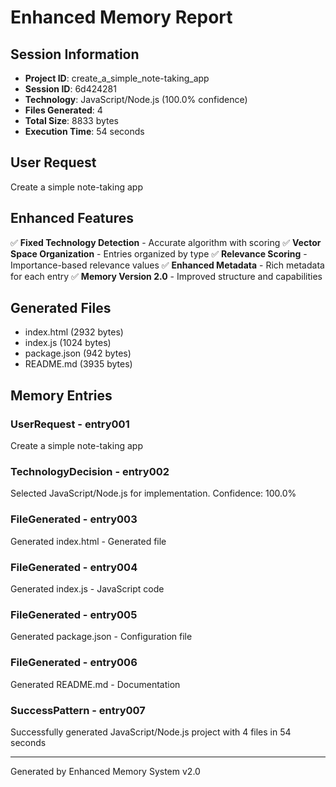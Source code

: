 ﻿# Enhanced Memory Report

## Session Information
- **Project ID**: create_a_simple_note-taking_app
- **Session ID**: 6d424281
- **Technology**: JavaScript/Node.js (100.0% confidence)
- **Files Generated**: 4
- **Total Size**: 8833 bytes
- **Execution Time**: 54 seconds

## User Request
Create a simple note-taking app

## Enhanced Features
✅ **Fixed Technology Detection** - Accurate algorithm with scoring
✅ **Vector Space Organization** - Entries organized by type
✅ **Relevance Scoring** - Importance-based relevance values
✅ **Enhanced Metadata** - Rich metadata for each entry
✅ **Memory Version 2.0** - Improved structure and capabilities

## Generated Files
- index.html (2932 bytes)
- index.js (1024 bytes)
- package.json (942 bytes)
- README.md (3935 bytes)


## Memory Entries
### UserRequest - entry001
Create a simple note-taking app

### TechnologyDecision - entry002
Selected JavaScript/Node.js for implementation. Confidence: 100.0%

### FileGenerated - entry003
Generated index.html - Generated file

### FileGenerated - entry004
Generated index.js - JavaScript code

### FileGenerated - entry005
Generated package.json - Configuration file

### FileGenerated - entry006
Generated README.md - Documentation

### SuccessPattern - entry007
Successfully generated JavaScript/Node.js project with 4 files in 54 seconds



---
Generated by Enhanced Memory System v2.0

